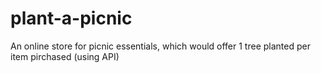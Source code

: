 # plant-a-picnic

An online store for picnic essentials, which would offer 1 tree planted per item pirchased (using API)
